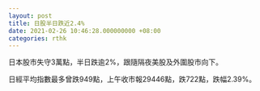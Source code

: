 ```yaml
---
layout: post
title: 日股半日跌近2.4%
date: 2021-02-26 10:46:28.000000000 +08:00
categories: rthk
---
```


日本股市失守3萬點，半日跌逾2%，跟隨隔夜美股及外圍股市向下。

日經平均指數最多曾跌949點，上午收市報29446點，跌722點，跌幅2.39%。
